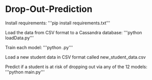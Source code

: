 # Drop-Out-Prediction

Install requirements:
'''pip install requirements.txt'''

Load the data from CSV format to a Cassandra database:
'''python loadData.py'''

Train each model:
'''python <model name>.py'''

Load a new student data in CSV format called new_student_data.csv

Predict if a student is at risk of dropping out via any of the 12 models:
'''python main.py'''
